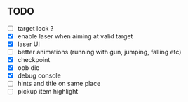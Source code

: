 ## TODO

- [ ] target lock ?
- [x] enable laser when aiming at valid target
- [x] laser UI
- [ ] better animations (running with gun, jumping, falling etc)
- [x] checkpoint
- [x] oob die
- [x] debug console
- [ ] hints and title on same place
- [ ] pickup item highlight

